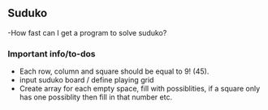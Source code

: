 ## Suduko 

-How fast can I get a program to solve suduko? 

### Important info/to-dos

- Each row, column and square should be  equal to 9! (45). 
- input suduko board / define playing grid
- Create array for each empty space, fill with possiblities, if a square only has one possiblity then fill in that number etc. 
